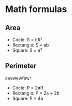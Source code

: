 # Math formulas
## Area
- Circle: S = πR²
- Rectangle: S = ab
- Square: S = a²




## Perimeter
ceewewfewr



- Circle: P = 2πR
- Rectangle: P = 2a + 2b
- Square: P = 4a
